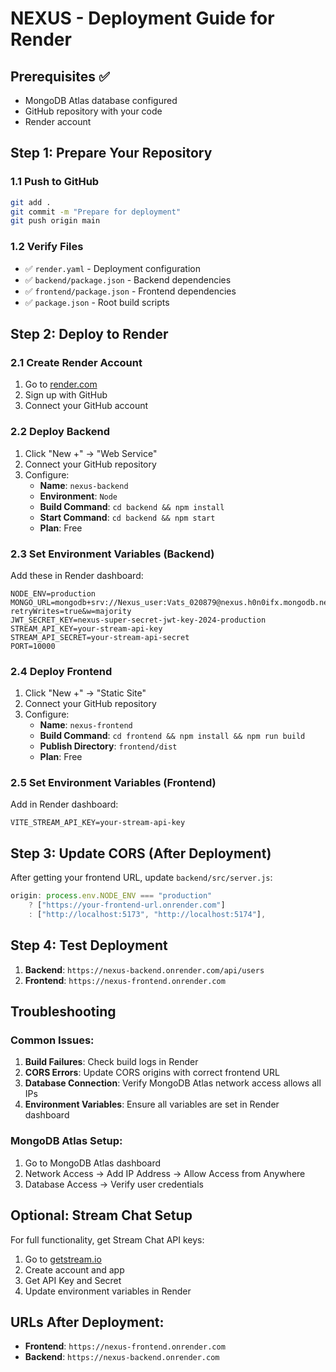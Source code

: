 # NEXUS - Deployment Guide for Render

## Prerequisites ✅
- MongoDB Atlas database configured
- GitHub repository with your code
- Render account

## Step 1: Prepare Your Repository

### 1.1 Push to GitHub
```bash
git add .
git commit -m "Prepare for deployment"
git push origin main
```

### 1.2 Verify Files
- ✅ `render.yaml` - Deployment configuration
- ✅ `backend/package.json` - Backend dependencies
- ✅ `frontend/package.json` - Frontend dependencies
- ✅ `package.json` - Root build scripts

## Step 2: Deploy to Render

### 2.1 Create Render Account
1. Go to [render.com](https://render.com)
2. Sign up with GitHub
3. Connect your GitHub account

### 2.2 Deploy Backend
1. Click "New +" → "Web Service"
2. Connect your GitHub repository
3. Configure:
   - **Name**: `nexus-backend`
   - **Environment**: `Node`
   - **Build Command**: `cd backend && npm install`
   - **Start Command**: `cd backend && npm start`
   - **Plan**: Free

### 2.3 Set Environment Variables (Backend)
Add these in Render dashboard:
```
NODE_ENV=production
MONGO_URL=mongodb+srv://Nexus_user:Vats_020879@nexus.h0n0ifx.mongodb.net/nexus?retryWrites=true&w=majority
JWT_SECRET_KEY=nexus-super-secret-jwt-key-2024-production
STREAM_API_KEY=your-stream-api-key
STREAM_API_SECRET=your-stream-api-secret
PORT=10000
```

### 2.4 Deploy Frontend
1. Click "New +" → "Static Site"
2. Connect your GitHub repository
3. Configure:
   - **Name**: `nexus-frontend`
   - **Build Command**: `cd frontend && npm install && npm run build`
   - **Publish Directory**: `frontend/dist`
   - **Plan**: Free

### 2.5 Set Environment Variables (Frontend)
Add in Render dashboard:
```
VITE_STREAM_API_KEY=your-stream-api-key
```

## Step 3: Update CORS (After Deployment)

After getting your frontend URL, update `backend/src/server.js`:

```javascript
origin: process.env.NODE_ENV === "production" 
    ? ["https://your-frontend-url.onrender.com"]
    : ["http://localhost:5173", "http://localhost:5174"],
```

## Step 4: Test Deployment

1. **Backend**: `https://nexus-backend.onrender.com/api/users`
2. **Frontend**: `https://nexus-frontend.onrender.com`

## Troubleshooting

### Common Issues:
1. **Build Failures**: Check build logs in Render
2. **CORS Errors**: Update CORS origins with correct frontend URL
3. **Database Connection**: Verify MongoDB Atlas network access allows all IPs
4. **Environment Variables**: Ensure all variables are set in Render dashboard

### MongoDB Atlas Setup:
1. Go to MongoDB Atlas dashboard
2. Network Access → Add IP Address → Allow Access from Anywhere
3. Database Access → Verify user credentials

## Optional: Stream Chat Setup

For full functionality, get Stream Chat API keys:
1. Go to [getstream.io](https://getstream.io)
2. Create account and app
3. Get API Key and Secret
4. Update environment variables in Render

## URLs After Deployment:
- **Frontend**: `https://nexus-frontend.onrender.com`
- **Backend**: `https://nexus-backend.onrender.com`
